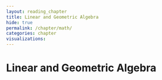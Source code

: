 ```yaml
---
layout: reading_chapter
title: Linear and Geometric Algebra
hide: true
permalink: /chapter/math/
categories: chapter
visualizations:
---
```


# Linear and Geometric Algebra
